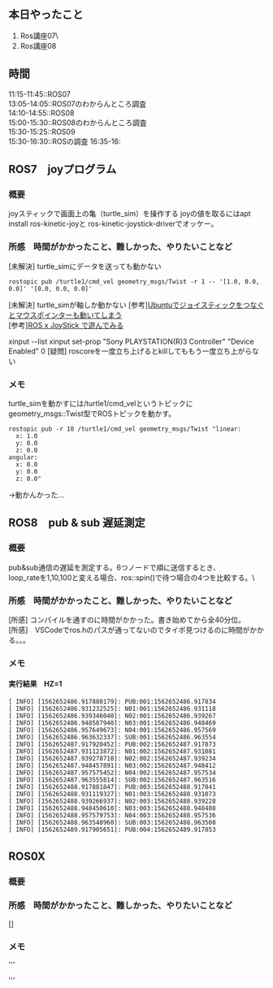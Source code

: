 ## 本日やったこと
1. Ros講座07\
2. Ros講座08


## 時間
11:15-11:45::ROS07\
13:05-14:05::ROS07のわからんところ調査\
14:10-14:55::ROS08\
15:00-15:30::ROS08のわからんところ調査\
15:30-15:25::ROS09\
15:30-16:30::ROSの調査
16:35-16:


## ROS7　joyプログラム
### 概要
joyスティックで画面上の亀（turtle_sim）を操作する
joyの値を取るにはapt install ros-kinetic-joyと
ros-kinetic-joystick-driverでオッケー。

### 所感　時間がかかったこと、難しかった、やりたいことなど
[未解決] turtle_simにデータを送っても動かない
```
rostopic pub /turtle1/cmd_vel geometry_msgs/Twist -r 1 -- '[1.0, 0.0, 0.0]' '[0.0, 0.0, 0.0]'
```
[未解決] turtle_simが軸しか動かない
[参考][Ubuntuでジョイスティックをつなぐとマウスポインターも動いてしまう](http://denki-dou.cocolog-nifty.com/denki_hitsuji/2015/04/ubuntu-ad80.html)\
[参考][ROS x JoyStick で遊んでみる](http://robonchu.hatenablog.com/entry/2018/02/21/210311)

xinput --list
xinput set-prop "Sony PLAYSTATION(R)3 Controller" "Device Enabled" 0
[疑問] roscoreを一度立ち上げるとkillしてももう一度立ち上がらない

### メモ
turtle_simを動かすには/turtle1/cmd_velというトピックに
geometry_msgs::Twist型でROSトピックを動かす。
```
rostopic pub -r 10 /turtle1/cmd_vel geometry_msgs/Twist "linear:
  x: 1.0
  y: 0.0
  z: 0.0
angular:
  x: 0.0
  y: 0.0
  z: 0.0" 
```
->動かんかった...

## ROS8　pub & sub 遅延測定
### 概要
pub&sub通信の遅延を測定する。6つノードで順に送信するとき、\
loop_rateを1,10,100と変える場合、ros::spin()で待つ場合の4つを比較する。\


### 所感　時間がかかったこと、難しかった、やりたいことなど
[所感] コンパイルを通すのに時間がかかった。書き始めてから全40分位。\
[所感]　VSCodeでros.hのパスが通ってないのでタイポ見つけるのに時間がかかる。。。

### メモ

#### 実行結果　HZ=1
```
[ INFO] [1562652486.917880179]: PUB:001:1562652486.917834
[ INFO] [1562652486.931232525]: N01:001:1562652486.931118
[ INFO] [1562652486.939346040]: N02:001:1562652486.939267
[ INFO] [1562652486.948587940]: N03:001:1562652486.948469
[ INFO] [1562652486.957649673]: N04:001:1562652486.957569
[ INFO] [1562652486.963632337]: SUB:001:1562652486.963554
[ INFO] [1562652487.917920452]: PUB:002:1562652487.917873
[ INFO] [1562652487.931123872]: N01:002:1562652487.931081
[ INFO] [1562652487.939278710]: N02:002:1562652487.939234
[ INFO] [1562652487.948457891]: N03:002:1562652487.948412
[ INFO] [1562652487.957575452]: N04:002:1562652487.957534
[ INFO] [1562652487.963555814]: SUB:002:1562652487.963516
[ INFO] [1562652488.917881847]: PUB:003:1562652488.917841
[ INFO] [1562652488.931119327]: N01:003:1562652488.931073
[ INFO] [1562652488.939266937]: N02:003:1562652488.939228
[ INFO] [1562652488.948450610]: N03:003:1562652488.948408
[ INFO] [1562652488.957579753]: N04:003:1562652488.957536
[ INFO] [1562652488.963548960]: SUB:003:1562652488.963508
[ INFO] [1562652489.917905651]: PUB:004:1562652489.917853
```

## ROS0X　
### 概要


### 所感　時間がかかったこと、難しかった、やりたいことなど
[][]()
### メモ

'''

'''


<!--
## ROS0X　
### 概要


### 所感　時間がかかったこと、難しかった、やりたいことなど
[][]()
### メモ

'''

'''

-->